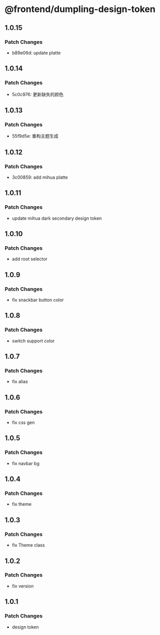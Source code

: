 # @frontend/dumpling-design-token

## 1.0.15

### Patch Changes

- b89e06d: update platte

## 1.0.14

### Patch Changes

- 5c0c976: 更新缺失的颜色

## 1.0.13

### Patch Changes

- 55f9d5e: 重构主题生成

## 1.0.12

### Patch Changes

- 3c00859: add mihua platte

## 1.0.11

### Patch Changes

- update mihua dark secondary design token

## 1.0.10

### Patch Changes

- add root selector

## 1.0.9

### Patch Changes

- fix snackbar button color

## 1.0.8

### Patch Changes

- switch support color

## 1.0.7

### Patch Changes

- fix alias

## 1.0.6

### Patch Changes

- fix css gen

## 1.0.5

### Patch Changes

- fix navbar bg

## 1.0.4

### Patch Changes

- fix theme

## 1.0.3

### Patch Changes

- fix Theme class

## 1.0.2

### Patch Changes

- fix version

## 1.0.1

### Patch Changes

- design token
